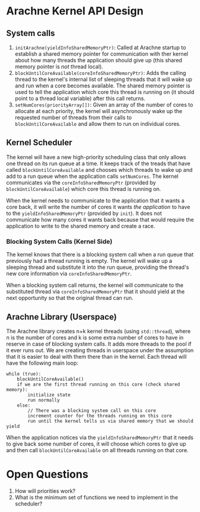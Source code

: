 # Arachne Kernel API Design

## System calls
1. `initArachne(yieldInfoSharedMemoryPtr)`: Called at Arachne startup to establish a shared memory pointer for communication with ther kernel about how many threads the application should give up (this shared memory pointer is *not* thread local).
2. `blockUntilCoreAvailable(coreInfoSharedMemoryPtr)`: Adds the calling thread to the kernel's internal list of sleeping threads that it will wake up and run when a core becomes available. The shared memory pointer is used to tell the application which core this thread is running on (it should point to a thread local variable) after this call returns.
3. `setNumCores(priorityArray[])`: Given an array of the number of cores to allocate at each priority, the kernel will asynchronously wake up the requested number of threads from their calls to `blockUntilCoreAvailable` and allow them to run on individual cores.

## Kernel Scheduler
The kernel will have a new high-priority scheduling class that only allows one thread on its run queue at a time. It keeps track of the treads that have called `blockUntilCoreAvailable` and chooses which threads to wake up and add to a run queue when the application calls `setNumCores`. The kernel communicates via the `coreInfoSharedMemoryPtr` (provided by `blockUntilCoreAvailable`) which core this thread is running on.

When the kernel needs to communicate to the application that it wants a core back, it will write the number of cores it wants *the application* to have to the `yieldInfoSharedMemoryPtr` (provided by `init`). It does not communicate how many cores it wants back because that would require the application to write to the shared memory and create a race.

### Blocking System Calls (Kernel Side)
The kernel knows that there is a blocking system call when a run queue that previously had a thread running is empty. The kernel will wake up a sleeping thread and substitute it into the run queue, providing the thread's new core information via `coreInfoSharedMemoryPtr`.

When a blocking system call returns, the kernel will communicate to the substituted thread via `coreInfoSharedMemoryPtr` that it should yield at the next opportunity so that the original thread can run.

## Arachne Library (Userspace)
The Arachne library creates n+k kernel threads (using `std::thread`), where n is the number of cores and k is some extra number of cores to have in reserve in case of blocking system calls. It adds more threads to the pool if it ever runs out. We are creating threads in userspace under the assumption that it is easier to deal with them there than in the kernel. Each thread will have the following main loop:
```
while (true):
    blockUntilCoreAvailable()
    if we are the first thread running on this core (check shared memory):
        initialize state
        run normally
    else:
        // There was a blocking system call on this core
        increment counter for the threads running on this core
        run until the kernel tells us via shared memory that we should yield
```

When the application notices via the `yieldInfoSharedMemoryPtr` that it needs to give back some number of cores, it will choose which cores to give up and then call `blockUntilCoreAvailable` on all threads running on that core.

# Open Questions
1. How will priorities work?
2. What is the minimum set of functions we need to implement in the scheduler?
